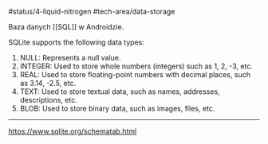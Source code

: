 #status/4-liquid-nitrogen
#tech-area/data-storage

Baza danych [[SQL]] w Androidzie.

SQLite supports the following data types:

1. NULL: Represents a null value.
2. INTEGER: Used to store whole numbers (integers) such as 1, 2, -3, etc.
3. REAL: Used to store floating-point numbers with decimal places, such as 3.14, -2.5, etc.
4. TEXT: Used to store textual data, such as names, addresses, descriptions, etc.
5. BLOB: Used to store binary data, such as images, files, etc.

---
https://www.sqlite.org/schematab.html